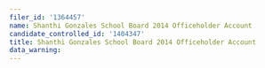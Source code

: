 ```yaml
---
filer_id: '1364457'
name: Shanthi Gonzales School Board 2014 Officeholder Account
candidate_controlled_id: '1404347'
title: Shanthi Gonzales School Board 2014 Officeholder Account
data_warning: 
---
```


